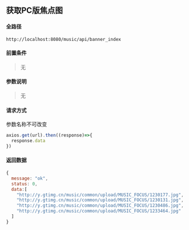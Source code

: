 ## 获取PC版焦点图

#### 全路径

```
http://localhost:8080/music/api/banner_index
```

#### 前置条件

> 无
>

#### 参数说明

> 无
>

#### 请求方式

参数名称不可改变

```js
axios.get(url).then((response)=>{
  response.data
})
```

#### 返回数据

```js
{
  message: "ok",
  status: 0,
  data:[
    "http://y.gtimg.cn/music/common/upload/MUSIC_FOCUS/1230177.jpg",
    "http://y.gtimg.cn/music/common/upload/MUSIC_FOCUS/1230131.jpg",
    "http://y.gtimg.cn/music/common/upload/MUSIC_FOCUS/1230486.jpg",
    "http://y.gtimg.cn/music/common/upload/MUSIC_FOCUS/1233464.jpg"
  ]
}
```

